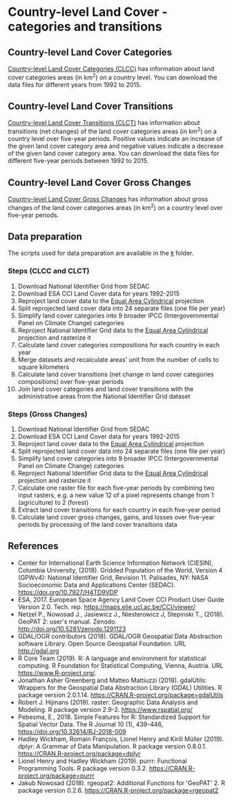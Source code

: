 # Country-level Land Cover - categories and transitions

## Country-level Land Cover Categories

[Country-level Land Cover Categories (CLCC)](http://nowosad.github.io/country-level-land-cover/clcc) has information about land cover categories areas (in km<sup>2</sup>) on a country level.
You can download the data files for different years from 1992 to 2015. 

## Country-level Land Cover Transitions

[Country-level Land Cover Transitions (CLCT)](http://nowosad.github.io/country-level-land-cover/clct) has information about transitions (net changes) of the land cover categories areas (in km<sup>2</sup>) on a country level over five-year periods.
Positive values indicate an increase of the given land cover category area and negative values indicate a decrease of the given land cover category area.
You can download the data files for different five-year periods between 1992 to 2015. 

## Country-level Land Cover Gross Changes

[Country-level Land Cover Gross Changes](http://nowosad.github.io/country-level-land-cover/clcgc) has information about gross changes of the land cover categories areas (in km<sup>2</sup>) on a country level over five-year periods.

## Data preparation

The scripts used for data preparation are available in the [`R`](R) folder.

### Steps (CLCC and CLCT)

1. Download National Identifier Grid from SEDAC
1. Download ESA CCI Land Cover data for years 1992-2015
1. Reproject land cover data to the [Equal Area Cylindrical](https://proj4.org/operations/projections/cea.html) projection
1. Split reprojected land cover data into 24 separate files (one file per year)
1. Simplify land cover categories into 9 broader IPCC (Intergovernmental Panel on Climate Change) categories
1. Reproject National Identifier Grid data to the [Equal Area Cylindrical](https://proj4.org/operations/projections/cea.html) projection and rasterize it
1. Calculate land cover categories compositions for each country in each year
1. Merge datasets and recalculate areas' unit from the number of cells to square kilometers
1. Calculate land cover transitions (net change in land cover categories compositions) over five-year periods
1. Join land cover categories and land cover transitions with the administrative areas from the National Identifier Grid dataset

### Steps (Gross Changes)

1. Download National Identifier Grid from SEDAC
1. Download ESA CCI Land Cover data for years 1992-2015
1. Reproject land cover data to the [Equal Area Cylindrical](https://proj4.org/operations/projections/cea.html) projection
1. Split reprojected land cover data into 24 separate files (one file per year)
1. Simplify land cover categories into 9 broader IPCC (Intergovernmental Panel on Climate Change) categories
1. Reproject National Identifier Grid data to the [Equal Area Cylindrical](https://proj4.org/operations/projections/cea.html) projection and rasterize it
1. Calculate one raster file for each five-year periods by combining two input rasters, e.g. a new value 12 of a pixel represents change from 1 (agriculture) to 2 (forest)
1. Extract land cover transitions for each country in each five-year period
1. Calculate land cover gross changes, gains, and losses over five-year periods by processing of the land cover transitions data

## References

- Center for International Earth Science Information Network (CIESIN), Columbia University, (2018). Gridded Population of the World, Version 4 (GPWv4): National Identifier Grid, Revision 11. Palisades, NY: NASA Socioeconomic Data and Applications Center (SEDAC). https://doi.org/10.7927/H4TD9VDP
- ESA, 2017. European Space Agency Land Cover CCI Product User Guide Version 2.0. Tech. rep. https://maps.elie.ucl.ac.be/CCI/viewer/
- Netzel P., Nowosad J., Jasiewicz J., Niesterowicz J, Stepinski T., (2018). GeoPAT 2: user's manual. Zenodo. http://doi.org/10.5281/zenodo.1291123
- GDAL/OGR contributors (2018). GDAL/OGR Geospatial Data Abstraction software Library. Open Source Geospatial Foundation. URL http://gdal.org
- R Core Team (2019). R: A language and environment for statistical computing. R Foundation for Statistical Computing, Vienna, Austria. URL https://www.R-project.org/.
- Jonathan Asher Greenberg and Matteo Mattiuzzi (2018). gdalUtils: Wrappers for the Geospatial Data Abstraction Library (GDAL) Utilities. R package version 2.0.1.14. https://CRAN.R-project.org/package=gdalUtils
- Robert J. Hijmans (2019). raster: Geographic Data Analysis and Modeling. R package version 2.9-2. https://www.rspatial.org/
- Pebesma, E., 2018. Simple Features for R: Standardized Support for Spatial Vector Data. The R Journal 10 (1), 439-446, https://doi.org/10.32614/RJ-2018-009
- Hadley Wickham, Romain François, Lionel Henry and Kirill Müller (2019). dplyr: A Grammar of Data Manipulation. R package version 0.8.0.1. https://CRAN.R-project.org/package=dplyr
- Lionel Henry and Hadley Wickham (2019). purrr: Functional Programming Tools. R package version 0.3.2. https://CRAN.R-project.org/package=purrr
- Jakub Nowosad (2018). rgeopat2: Additional Functions for 'GeoPAT' 2. R package version 0.2.6.  https://CRAN.R-project.org/package=rgeopat2